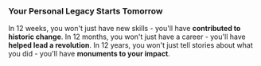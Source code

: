 ### **Your Personal Legacy Starts Tomorrow**

In 12 weeks, you won't just have new skills - you'll have **contributed to historic change**.
In 12 months, you won't just have a career - you'll have **helped lead a revolution**.
In 12 years, you won't just tell stories about what you did - you'll have **monuments to your impact**.
